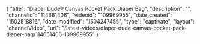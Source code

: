 {
    "title": "Diaper Dude&reg; Canvas Pocket Pack Diaper Bag",
    "description": "",
    "channelid": "114661406",
    "videoid": "109969955",
    "date_created": "1502518816",
    "date_modified": "1504247455",
    "type": "captivate",
    "layout": "channelVideo",
    "url": "\/latest-videos\/diaper-dude-canvas-pocket-pack-diaper-bag\/114661406-109969955"
}